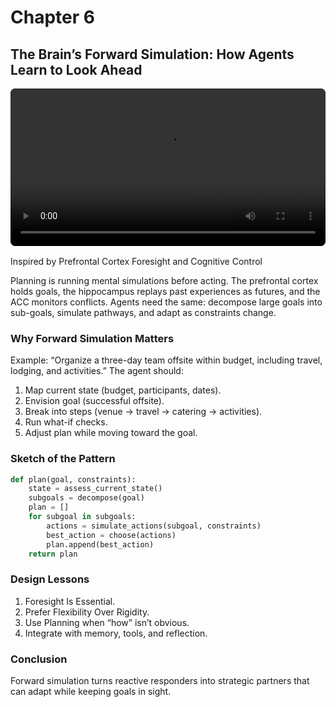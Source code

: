 # Chapter 6

## The Brain’s Forward Simulation: How Agents Learn to Look Ahead

<div style="margin: 1rem 0;">
  <video controls playsinline preload="metadata" style="width:100%;max-width:960px;border-radius:8px;background:#000;">
    <source src="AI_Learns_to_Look_Ahead.mp4" type="video/mp4">
    Your browser does not support the video tag. You can
    <a href="AI_Learns_to_Look_Ahead.mp4">download the MP4</a>.
  </video>
</div>

Inspired by Prefrontal Cortex Foresight and Cognitive Control

Planning is running mental simulations before acting. The prefrontal cortex holds goals, the hippocampus replays past experiences as futures, and the ACC monitors conflicts. Agents need the same: decompose large goals into sub-goals, simulate pathways, and adapt as constraints change.

### Why Forward Simulation Matters

Example: “Organize a three-day team offsite within budget, including travel, lodging, and activities.” The agent should:

1. Map current state (budget, participants, dates).
2. Envision goal (successful offsite).
3. Break into steps (venue → travel → catering → activities).
4. Run what-if checks.
5. Adjust plan while moving toward the goal.

### Sketch of the Pattern

```python
def plan(goal, constraints):
    state = assess_current_state()
    subgoals = decompose(goal)
    plan = []
    for subgoal in subgoals:
        actions = simulate_actions(subgoal, constraints)
        best_action = choose(actions)
        plan.append(best_action)
    return plan
```

### Design Lessons

1. Foresight Is Essential.
2. Prefer Flexibility Over Rigidity.
3. Use Planning when “how” isn’t obvious.
4. Integrate with memory, tools, and reflection.

### Conclusion

Forward simulation turns reactive responders into strategic partners that can adapt while keeping goals in sight.
